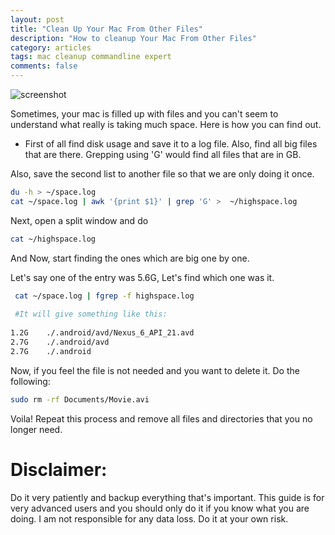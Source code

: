```yaml
---
layout: post
title: "Clean Up Your Mac From Other Files"
description: "How to cleanup Your Mac From Other Files"
category: articles
tags: mac cleanup commandline expert
comments: false
---
```


![screenshot](https://cldup.com/-iOX0p9Ob8-3000x3000.png)

Sometimes, your mac  is filled up with files and you can't seem to
understand what really is taking much space. Here is how you can find out. 

- First of all  find disk usage and save it to a log file. Also, find all
big files that are there. Grepping  using 'G' would find all files that are  in
GB.

Also, save the second list to another file so that we are only doing it once.


```sh
du -h > ~/space.log
cat ~/space.log | awk '{print $1}' | grep 'G' >  ~/highspace.log
```

Next,  open a split window and do 

```sh
cat ~/highspace.log
```

And Now, start finding the ones which are big one by one. 

Let's say one of the entry was 5.6G, Let's find which one was it. 

```sh
 cat ~/space.log | fgrep -f highspace.log
 
 #It will give something like this:
 
1.2G	./.android/avd/Nexus_6_API_21.avd
2.7G	./.android/avd
2.7G	./.android
```

Now, if you feel the file is not needed and you want to delete it. Do the
following:

```sh
sudo rm -rf Documents/Movie.avi
```

Voila! Repeat this process and remove all files and directories that you  no
longer need.

# Disclaimer:

Do it very patiently  and backup everything that's important. This guide is for
very advanced users and  you should only do it if you know what you are doing.
I am not responsible for any data loss. Do it at your own risk.
